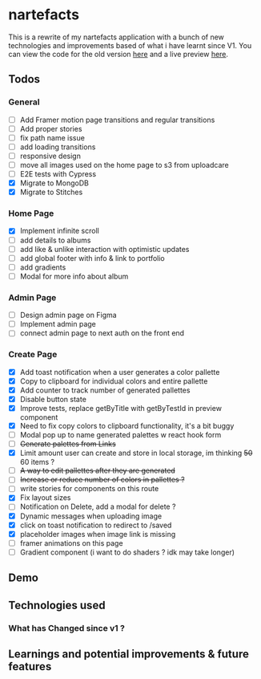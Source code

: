 # nartefacts

This is a rewrite of my nartefacts application with a bunch of new technologies and improvements based of what i have learnt since V1. You can view the code for the old version [here](https://github.com/KXLAA/nartefacts-js) and a live preview [here](https://nartefacts.vercel.app/).

## Todos

### General

- [ ] Add Framer motion page transitions and regular transitions
- [ ] Add proper stories
- [ ] fix path name issue
- [ ] add loading transitions
- [ ] responsive design
- [ ] move all images used on the home page to s3 from uploadcare
- [ ] E2E tests with Cypress
- [x] Migrate to MongoDB
- [x] Migrate to Stitches

### Home Page

- [x] Implement infinite scroll
- [ ] add details to albums
- [ ] add like & unlike interaction with optimistic updates
- [ ] add global footer with info & link to portfolio
- [ ] add gradients
- [ ] Modal for more info about album

### Admin Page

- [ ] Design admin page on Figma
- [ ] Implement admin page
- [ ] connect admin page to next auth on the front end

### Create Page

- [x] Add toast notification when a user generates a color pallette
- [x] Copy to clipboard for individual colors and entire pallette
- [x] Add counter to track number of generated pallettes
- [x] Disable button state
- [x] Improve tests, replace getByTitle with getByTestId in preview component
- [x] Need to fix copy colors to clipboard functionality, it's a bit buggy
- [ ] Modal pop up to name generated palettes w react hook form
- [ ] ~~Generate palettes from Links~~
- [x] Limit amount user can create and store in local storage, im thinking ~~50~~ 60 items ?
- [ ] ~~A way to edit pallettes after they are generated~~
- [ ] ~~Increase or reduce number of colors in pallettes ?~~
- [ ] write stories for components on this route
- [x] Fix layout sizes
- [ ] Notification on Delete, add a modal for delete ?
- [x] Dynamic messages when uploading image
- [x] click on toast notification to redirect to /saved
- [x] placeholder images when image link is missing
- [ ] framer animations on this page
- [ ] Gradient component (i want to do shaders ? idk may take longer)

## Demo

<!-- <p align="center">
  <img height="300" src="https://media.giphy.com/media/WXraj8aJHXUP7kRDbJ/giphy.gif" />
</p> -->

<!-- Local Storage
https://github.com/pmndrs/zustand/issues/245#issue-749551108
https://github.com/pmndrs/zustand/pull/248 -->

## Technologies used

### What has Changed since v1 ?

## Learnings and potential improvements & future features

<!-- https://github.com/vercel/next.js/tree/canary/examples/with-apollo -->
<!-- https://medium.com/@zhamdi/server-side-rendering-ssr-using-apollo-and-next-js-ac0b2e3ea461 -->
<!-- https://github.com/apollographql/apollo-client/issues/3130#issuecomment-478409066 -->
<!--
https://stackoverflow.com/questions/57472440/how-do-i-correctly-type-the-apollo-client-defaultoptions
Execute the following command to create your project:

```bash
npx create-next-app -e https://github.com/helderburato/nextjs-boilerplate

# or

yarn create next-app -e https://github.com/helderburato/nextjs-boilerplate
```

## Getting Started

First, run the development server:

```bash
npm run dev
# or
yarn dev
```

Open [http://localhost:3000](http://localhost:3000) with your browser to see the result.

You can start editing the page by modifying `pages/index.js`. The page auto-updates as you edit the file.

[API routes](https://nextjs.org/docs/api-routes/introduction) can be accessed on [http://localhost:3000/api/hello](http://localhost:3000/api/hello). This endpoint can be edited in `pages/api/hello.js`.

The `pages/api` directory is mapped to `/api/*`. Files in this directory are treated as [API routes](https://nextjs.org/docs/api-routes/introduction) instead of React pages.

## Learn More

To learn more about Next.js, take a look at the following resources:

- [Next.js Documentation](https://nextjs.org/docs) - learn about Next.js features and API.
- [Learn Next.js](https://nextjs.org/learn) - an interactive Next.js tutorial.

You can check out [the Next.js GitHub repository](https://github.com/vercel/next.js/) - your feedback and contributions are welcome!

## Deploy on Vercel

The easiest way to deploy your Next.js app is to use the [Vercel Platform](https://vercel.com/import?utm_medium=default-template&filter=next.js&utm_source=create-next-app&utm_campaign=create-next-app-readme) from the creators of Next.js.

Check out our [Next.js deployment documentation](https://nextjs.org/docs/deployment) for more details. -->

